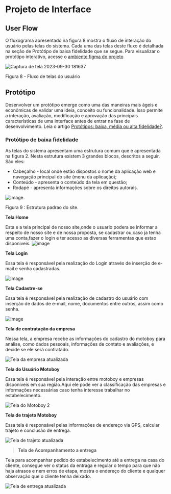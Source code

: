 
# Projeto de Interface

## User Flow

O fluxograma apresentado na figura 8 mostra o fluxo de interação do usuário pelas telas do sistema. Cada uma das telas deste fluxo é detalhada na seção de Protótipo de baixa fidelidade que se segue. Para visualizar o protótipo interativo, acesse o [ambiente figma do projeto](https://www.figma.com/file/CjxmUbudyb3b1uXTVoxiFx/Fluxo-de-usuario-ENTREGA-CERTA?type=design&node-id=0-1&mode=design&t=gzMSGgJvySQWJlyj-0)

![Captura de tela 2023-09-30 181637](https://github.com/ICEI-PUC-Minas-PMV-ADS/pmv-ads-2023-2-e1-proj-web-t9-pmv-ads-2023-2-e1-projentregacerta/assets/145507947/49d10126-4248-4f90-88a8-01b56592bb5e)


Figura 8 - Fluxo de telas do usuário

## Protótipo

Desenvolver um protótipo emerge como uma das maneiras mais ágeis e econômicas de validar uma ideia, conceito ou funcionalidade. Isso permite a interação, avaliação, modificação e aprovação das principais características de uma interface antes de entrar na fase de desenvolvimento. Leia o artigo [Protótipos: baixa, média ou alta fidelidade?](https://medium.com/ladies-that-ux-br/prot%C3%B3tipos-baixa-m%C3%A9dia-ou-alta-fidelidade-71d897559135).

### Protótipo de baixa fidelidade

As telas do sistema apresentam uma estrutura comum que é apresentada na figura 2. Nesta estrutura existem 3 grandes blocos, descritos a seguir. São eles:

- Cabeçalho - local onde estão dispostos o nome da aplicação web e navegação principal do site (menu da aplicação);
- Conteúdo - apresenta o conteúdo da tela em questão;
- Rodapé - apresenta informações sobre os direitos autorais.

 ![image](https://github.com/ICEI-PUC-Minas-PMV-ADS/pmv-ads-2023-2-e1-proj-web-t9-pmv-ads-2023-2-e1-projentregacerta/blob/main/documentos/img/estrutura%20padrao%20do%20site.png).  

 Figura 9 : Estrutura padrao do site.



**Tela Home**

Esta e a tela principal de nosso site,onde o usuario podera se informar a respeito de nosso site e de nossa proposta, se cadastrar ou,caso ja tenha uma conta,fazer o login e ter acesso as diversas ferramentas que estao disponiveis.
![image](https://github.com/ICEI-PUC-Minas-PMV-ADS/pmv-ads-2023-2-e1-proj-web-t9-pmv-ads-2023-2-e1-projentregacerta/blob/main/documentos/img/HOME%20PAGE.png)


**Tela Login**

Essa tela é responsável pela realização do Login através de inserção de e-mail e senha cadastradas. 

![image](https://github.com/ICEI-PUC-Minas-PMV-ADS/pmv-ads-2023-2-e1-proj-web-t9-pmv-ads-2023-2-e1-projentregacerta/blob/main/documentos/img/tela%20login.png)

**Tela Cadastre-se**

Essa tela é responsável pela realização de cadastro do usuário com inserção de dados de e-mail, nome, documentos entre outros, assim como senha. 

![image](https://github.com/ICEI-PUC-Minas-PMV-ADS/pmv-ads-2023-2-e1-proj-web-t9-pmv-ads-2023-2-e1-projentregacerta/blob/main/documentos/img/tela%20cadastro.png)

**Tela de contratação da empresa**

Nessa tela, a empresa recebe as informações do cadastro do motoboy para análise, como dados pessoais, informações de contato e avaliações, e decide se ele será contratado.

![Tela da empresa atualizada](https://github.com/ICEI-PUC-Minas-PMV-ADS/pmv-ads-2023-2-e1-proj-web-t9-pmv-ads-2023-2-e1-projentregacerta/assets/145507947/13500a99-c3dc-4ca3-beb7-05affd5ebc21)




**Tela do Usuário Motoboy**

Essa tela é responsável pela interação entre motoboy e empresas disponíveis em sua região.Aqui ele pode ver a classificação das empresas e informações necessárias caso tenha interesse trabalhar no estabelecimento. 

![Tela do Motoboy 2](https://github.com/ICEI-PUC-Minas-PMV-ADS/pmv-ads-2023-2-e1-proj-web-t9-pmv-ads-2023-2-e1-projentregacerta/assets/145507947/f9d7efa6-3a2c-4e42-8e2f-c190599dc04a)


**Tela de trajeto Motoboy**

Essa tela é responsável pelas informações de endereço via GPS, calcular trajeto e conclusão de entrega.

![Tela de trajeto atualizada](https://github.com/ICEI-PUC-Minas-PMV-ADS/pmv-ads-2023-2-e1-proj-web-t9-pmv-ads-2023-2-e1-projentregacerta/assets/145507947/fd626e10-1351-4619-a858-35e3cc9485e9)


 


> **Tela de Acompanhamento a entrega** 

Tela para acompanhar pedido do estabelecimento até a entrega na casa do cliente, consegue ver o status da entraga e regular o tempo para que não haja atrasos e nem erros de etapa, mostra o endereço do cliente e qualquer observação que o cliente tenha deixado. 

![Tela de  entrega atualizada](https://github.com/ICEI-PUC-Minas-PMV-ADS/pmv-ads-2023-2-e1-proj-web-t9-pmv-ads-2023-2-e1-projentregacerta/assets/145507947/6278fcb0-8c60-491b-9eb6-715b2321c0e4)

